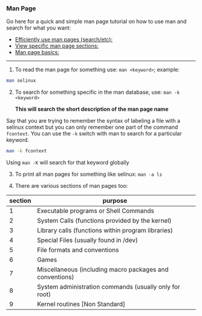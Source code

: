 ### Man Page

Go here for a quick and simple man page tutorial on how to use man and search for what you want:
- [Efficiently use man pages (search/etc):]( https://ostechnix.com/learn-use-man-pages-efficiently/)
- [View specific man page sections:]( https://ostechnix.com/how-to-view-a-specific-section-in-man-pages-in-linux/)
- [Man page basics:](  https://bash.cyberciti.biz/guide/Man_command?utm_source=Linux_Unix_Command&utm_medium=faq&utm_campaign=nixcmd)

---------------------------------------------

1. To read the man page for something use: `man <keyword>`; example:

```sh
man selinux
```

2. To search for something specific in the man database, use: `man -k <keyword>`

    **This will search the short description of the man page name**

Say that you are trying to remember the syntax of labeling a file with a selinux context but you can only remember one part of the command `fcontext`. You can use the `-k` switch with man to search for a particular keyword.


```sh
man -k fcontext
```

Using `man -K` will search for that keyword globally 

3. To print all man pages for something like selinux: `man -a ls`

4. There are various sections of man pages too:

|section|purpose|
|---|---|
|1|Executable programs or Shell Commands|
|2|System Calls (functions provided by the kernel)|
|3|Library calls (functions within program libraries)|
|4|Special Files (usually found in /dev)|
|5|File formats and conventions|
|6|Games|
|7|Miscellaneous (including macro packages and conventions)|
|8|System administration commands (usually only for root)|
|9|Kernel routines [Non Standard]|
